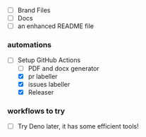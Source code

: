 - [ ] Brand Files
- [ ] Docs
- [ ] an enhanced README file
### automations
- [ ] Setup GitHub Actions
  - [ ] PDF and docx generator
  - [X] pr labeller
  - [X] issues labeller
  - [X] Releaser
### workflows to try
- [ ] Try Deno later, it has some efficient tools!
